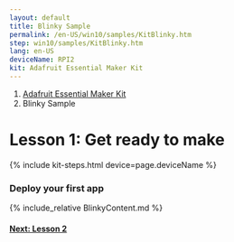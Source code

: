 ```yaml
---
layout: default
title: Blinky Sample
permalink: /en-US/win10/samples/KitBlinky.htm
step: win10/samples/KitBlinky.htm
lang: en-US
deviceName: RPI2
kit: Adafruit Essential Maker Kit
---
```

<ol class="breadcrumb">
  <li><a href="{{site.baseurl}}/{{page.lang}}/AdafruitMakerKit.htm">Adafruit Essential Maker Kit</a></li>
  <li class="active">Blinky Sample</li>
</ol>

<h1 class="maker-kit">Lesson 1: Get ready to make</h1>
{% include kit-steps.html device=page.deviceName %}
<h3 class="maker-kit">Deploy your first app</h3>

{% include_relative BlinkyContent.md %}


<h4 class="maker-kit"><a href="{{site.baseurl}}/{{page.lang}}/AdafruitMakerKit.htm#lessonTwo">Next: Lesson 2</a></h4>
